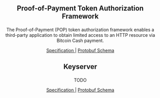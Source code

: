 <h2>
<p align="center">
 Proof-of-Payment Token Authorization Framework
</p>
</h2>

<p align="center">
The Proof-of-Payment (POP) token authorization framework enables a third-party application to obtain limited access to an HTTP resource via Bitcoin Cash payment.
</p>

<p align="center">
  <a href="/proof-of-payment-token/specification.mediawiki">
    Specification
  </a> | <a href="https://github.com/cashweb/pop-proto">
    Protobuf Schema
  </a>
</p>

<h2>
<p align="center">
 Keyserver
</p>
</h2>

<p align="center">
TODO
</p>

<p align="center">
  <a href="/keyserver-protocol/specification.mediawiki">
    Specification
  </a> | <a href="https://github.com/cashweb/keyserver-proto">
    Protobuf Schema
  </a>
</p>